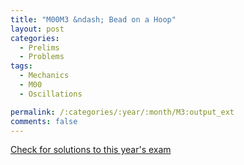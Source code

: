 ```yaml
---
title: "M00M3 &ndash; Bead on a Hoop"
layout: post
categories:
  - Prelims
  - Problems
tags:
  - Mechanics
  - M00
  - Oscillations

permalink: /:categories/:year/:month/M3:output_ext
comments: false
---
```

<object data="2000M3M.pdf" type="application/pdf" width="100%" height="500"></object>
<div class="message"><a href='https://princetonprelim.com/prelim/5/'>Check for solutions to this year's exam</a></div>
